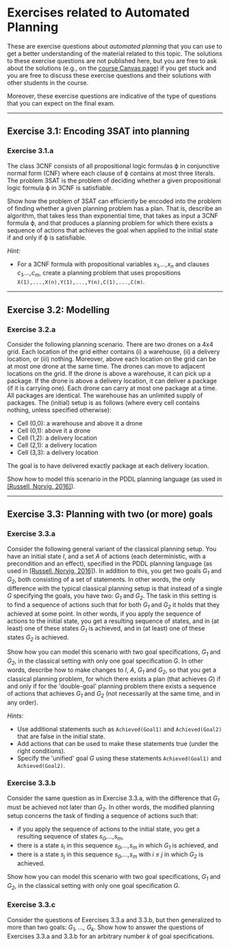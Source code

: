 # Exercises related to Automated Planning

These are exercise questions about *automated planning* that you can use
to get a better understanding of the material related to this topic.
The solutions to these exercise questions are not published here, but you are free
to ask about the solutions (e.g., on the [course Canvas page](https://canvas.uva.nl/courses/10768))
if you get stuck and you are free to discuss these exercise questions and their solutions
with other students in the course.

Moreover, these exercise questions are indicative of the type of questions that
you can expect on the final exam.

---

## Exercise 3.1: Encoding 3SAT into planning

### Exercise 3.1.a

The class 3CNF consists of all propositional logic formulas &varphi;
in conjunctive normal form (CNF) where each clause of &varphi;
contains at most three literals.
The problem 3SAT is the problem of deciding whether a given propositional
logic formula &varphi; in 3CNF is satisfiable.

Show how the problem of 3SAT can efficiently be encoded into the
problem of finding whether a given planning problem has a plan.
That is, describe an algorithm, that takes less than exponential time,
that takes as input a 3CNF formula &varphi;,
and that produces a planning problem for which there exists a
sequence of actions that achieves the goal when applied to the initial state
if and only if &varphi; is satisfiable.

*Hint:*
- For a 3CNF formula with propositional variables *x<sub>1</sub>,...,x<sub>n</sub>*
and clauses *c<sub>1</sub>,...,c<sub>m</sub>*, create a planning problem that uses
propositions `X(1),...,X(n),Y(1),...,Y(n),C(1),...,C(m)`.

---

## Exercise 3.2: Modelling

### Exercise 3.2.a

Consider the following planning scenario.
There are two drones on a 4x4 grid.
Each location of the grid either contains (i) a warehouse, (ii) a delivery location, or (iii) nothing.
Moreover, above each location on the grid can be at most one drone at the same time.
The drones can move to adjacent locations on the grid.
If the drone is above a warehouse, it can pick up a package.
If the drone is above a delivery location, it can deliver a package (if it is carrying one).
Each drone can carry at most one package at a time.
All packages are identical.
The warehouse has an unlimited supply of packages.
The (initial) setup is as follows (where every cell contains nothing, unless specified otherwise):
- Cell (0,0): a warehouse and above it a drone
- Cell (0,1): above it a drone
- Cell (1,2): a delivery location
- Cell (2,1): a delivery location
- Cell (3,3): a delivery location

The goal is to have delivered exactly package at each delivery location.

Show how to model this scenario in the PDDL planning language
(as used in [[Russell, Norvig, 2016]](https://github.com/rdehaan/KRR-course#aima)).

---

## Exercise 3.3: Planning with two (or more) goals

### Exercise 3.3.a

Consider the following general variant of the classical planning setup.
You have an initial state *I*, and a set *A* of actions (each deterministic, with a precondition and an effect),
specified in the PDDL planning language (as used in [[Russell, Norvig, 2016]](https://github.com/rdehaan/KRR-course#aima)).
In addition to this, you get two goals *G<sub>1</sub>* and *G<sub>2</sub>*, both consisting of a set of statements.
In other words, the only difference with the typical classical planning setup is that instead of a single *G* specifying
the goals, you have two: *G<sub>1</sub>* and *G<sub>2</sub>*.
The task in this setting is to find a sequence of actions such that for both *G<sub>1</sub>* and *G<sub>2</sub>*
it holds that they achieved at some point. In other words, if you apply the sequence of actions to the initial state,
you get a resulting sequence of states, and in (at least) one of these states *G<sub>1</sub>* is achieved,
and in (at least) one of these states *G<sub>2</sub>* is achieved.

Show how you can model this scenario with two goal specifications, *G<sub>1</sub>* and *G<sub>2</sub>*,
in the classical setting with only one goal specification *G*.
In other words, describe how to make changes to *I*, *A*, *G<sub>1</sub>* and *G<sub>2</sub>*,
so that you get a classical planning problem, for which there exists a plan (that achieves *G*)
if and only if for the 'double-goal' planning problem there exists a sequence of actions that achieves
*G<sub>1</sub>* and *G<sub>2</sub>* (not necessarily at the same time, and in any order).

*Hints:*
- Use additional statements such as `Achieved(Goal1)` and `Achieved(Goal2)` that are false in the initial state.
- Add actions that can be used to make these statements true (under the right conditions).
- Specify the 'unified' goal *G* using these statements `Achieved(Goal1)` and `Achieved(Goal2)`.

### Exercise 3.3.b

Consider the same question as in Exercise 3.3.a, with the difference that *G<sub>1</sub>*
must be achieved not later than *G<sub>2</sub>*.
In other words, the modified planning setup concerns the task of finding a sequence of
actions such that:
- if you apply the sequence of actions to the initial state,
you get a resulting sequence of states *s<sub>0</sub>,...,s<sub>m</sub>*,
- there is a state *s<sub>i</sub>* in this sequence *s<sub>0</sub>,...,s<sub>m</sub>*
in which *G<sub>1</sub>* is achieved, and
- there is a state *s<sub>j</sub>* in this sequence *s<sub>0</sub>,...,s<sub>m</sub>*
with *i &le; j* in which *G<sub>2</sub>* is achieved.

Show how you can model this scenario with two goal specifications,
*G<sub>1</sub>* and *G<sub>2</sub>*,
in the classical setting with only one goal specification *G*.

### Exercise 3.3.c

Consider the questions of Exercises 3.3.a and 3.3.b,
but then generalized to more than two goals: *G<sub>1</sub>, ..., G<sub>k</sub>*.
Show how to answer the questions of Exercises 3.3.a and 3.3.b
for an arbitrary number *k* of goal specifications.
